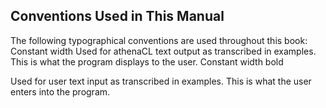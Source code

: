 ## Conventions Used in This Manual

The following typographical conventions are used throughout this book:
Constant width
Used for athenaCL text output as transcribed in examples. This is what the program displays to the user.
Constant width bold

Used for user text input as transcribed in examples. This is what the user enters into the program.
      
